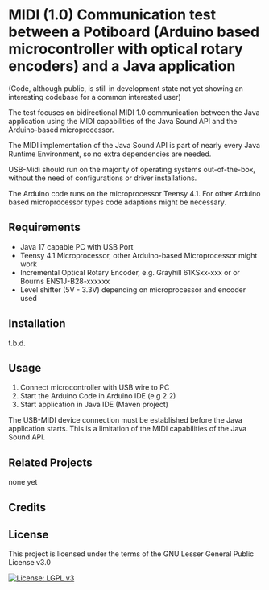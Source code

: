 #  MIDI (1.0) Communication test between a Potiboard (Arduino based microcontroller with optical rotary encoders) and a Java application

 (Code, although public, is still in development state not yet showing an interesting codebase for a common interested user)
 
 The test focuses on bidirectional MIDI 1.0 communication between the Java application using the MIDI capabilities of the Java Sound API and the Arduino-based microprocessor.

 The MIDI implementation of the Java Sound API is part of nearly every Java Runtime Environment, so no extra dependencies are needed.

 USB-Midi should run on the majority of operating systems out-of-the-box, without the need of configurations or driver installations.
 
The Arduino code runs on the microprocessor Teensy 4.1. For other Arduino based microprocessor types code adaptions might be necessary.

## Requirements

- Java 17 capable PC with USB Port
- Teensy 4.1 Microprocessor, other Arduino-based Microprocessor might work
- Incremental Optical Rotary Encoder, e.g. Grayhill 61KSxx-xxx or or Bourns ENS1J-B28-xxxxxx
- Level shifter (5V - 3.3V) depending on microprocessor and encoder used

## Installation

t.b.d.

## Usage

1. Connect microcontroller with USB wire to PC
2. Start the Arduino Code in Arduino IDE (e.g 2.2)
3. Start application in Java IDE (Maven project) 

The USB-MIDI device connection must be established before the Java application starts.
This is a limitation of the MIDI capabilities of the Java Sound API.
## Related Projects

none yet

## Credits


## License
This project is licensed under the terms of the GNU Lesser General Public License v3.0

[![License: LGPL v3](https://img.shields.io/badge/License-LGPL%20v3-blue.svg)](https://www.gnu.org/licenses/lgpl-3.0)

